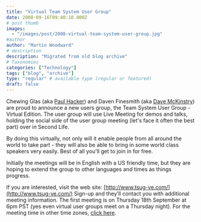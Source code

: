 ```yaml
---
title: "Virtual Team System User Group"
date: 2008-09-16T09:40:10.000Z
# post thumb
images:
  - "/images/post/2008-virtual-team-system-user-group.jpg"
#author
author: "Martin Woodward"
# description
description: "Migrated from old blog archive"
# Taxonomies
categories: ["Technology"]
tags: ["blog", "archive"]
type: "regular" # available type (regular or featured)
draft: false
---
```


[](http://www.tsug-ve.com/)  

Chewing Glas (aka [Paul Hacker](http://phacker.wordpress.com/)) and Daven Finesmith (aka [Dave McKinstry](http://weblogs.asp.net/dmckinstry)) are proud to announce a new users group, the Team System User Group - Virtual Edition.  The user group will use Live Meeting for demos and talks, holding the social side of the user group meeting (let's face it often the best part) over in Second Life.  

By doing this virtually, not only will it enable people from all around the world to take part - they will also be able to bring in some world class speakers very easily.  Best of all you'll get to join in for free.  

Initially the meetings will be in English with a US friendly time, but they are hoping to extend the group to other languages and times as things progress.  

If you are interested, visit the web site:  [http://www.tsug-ve.com/](http://www.tsug-ve.com/)  Sign-up and they’ll contact you with additional meeting information.  The first meeting is on Thursday 18th September at 6pm PST (yes even virtual user groups meet on a Thursday night).  For the meeting time in other time zones, [click here](http://www.timeanddate.com/worldclock/fixedtime.html?day=18&month=9&year=2008&hour=18&min=0&sec=0&p1=234).